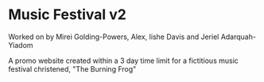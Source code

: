 # Music Festival v2

Worked on by Mirei Golding-Powers, Alex, Iishe Davis and Jeriel Adarquah-Yiadom

A promo website created within a 3 day time limit for a fictitious music festival christened, "The Burning Frog"
